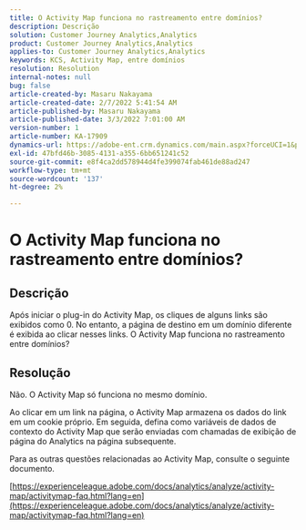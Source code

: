```yaml
---
title: O Activity Map funciona no rastreamento entre domínios?
description: Descrição
solution: Customer Journey Analytics,Analytics
product: Customer Journey Analytics,Analytics
applies-to: Customer Journey Analytics,Analytics
keywords: KCS, Activity Map, entre domínios
resolution: Resolution
internal-notes: null
bug: false
article-created-by: Masaru Nakayama
article-created-date: 2/7/2022 5:41:54 AM
article-published-by: Masaru Nakayama
article-published-date: 3/3/2022 7:01:00 AM
version-number: 1
article-number: KA-17909
dynamics-url: https://adobe-ent.crm.dynamics.com/main.aspx?forceUCI=1&pagetype=entityrecord&etn=knowledgearticle&id=a7d676a3-d887-ec11-93b0-002248083412
exl-id: 47bfd46b-3085-4131-a355-6bb651241c52
source-git-commit: e8f4ca2dd578944d4fe399074fab461de88ad247
workflow-type: tm+mt
source-wordcount: '137'
ht-degree: 2%

---
```


# O Activity Map funciona no rastreamento entre domínios?

## Descrição

Após iniciar o plug-in do Activity Map, os cliques de alguns links são exibidos como 0. No entanto, a página de destino em um domínio diferente é exibida ao clicar nesses links. O Activity Map funciona no rastreamento entre domínios?

## Resolução


Não. O Activity Map só funciona no mesmo domínio.

Ao clicar em um link na página, o Activity Map armazena os dados do link em um cookie próprio. Em seguida, defina como variáveis de dados de contexto do Activity Map que serão enviadas com chamadas de exibição de página do Analytics na página subsequente.

Para as outras questões relacionadas ao Activity Map, consulte o seguinte documento.

[https://experienceleague.adobe.com/docs/analytics/analyze/activity-map/activitymap-faq.html?lang=en](https://experienceleague.adobe.com/docs/analytics/analyze/activity-map/activitymap-faq.html?lang=en)

